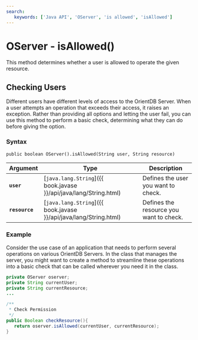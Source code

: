 ```yaml
---
search:
   keywords: ['Java API', 'OServer', 'is allowed', 'isAllowed']
---
```


# OServer - isAllowed()

This method determines whether a user is allowed to operate the given resource.

## Checking Users

Different users have different levels of access to the OrientDB Server.  When a user attempts an operation that exceeds their access, it raises an exception.  Rather than providing all options and letting the user fail, you can use this method to perform a basic check, determining what they can do before giving the option.

### Syntax

```
public boolean OServer().isAllowed(String user, String resource)
```

| Argument | Type | Description |
|---|---|---|
| **`user`** | [`java.lang.String`]({{ book.javase }}/api/java/lang/String.html) | Defines the user you want to check. |
| **`resource`** | [`java.lang.String`]({{ book.javase }}/api/java/lang/String.html) | Defines the resource you want to check. |

### Example

Consider the use case of an application that needs to perform several operations on various OrientDB Servers.  In the class that manages the server, you might want to create a method to streamline these operations into a basic check that can be called wherever you need it in the class.

```java
private OServer oserver;
private String currentUser;
private String currentResource;
...

/**
 * Check Permission
 */
public Boolean checkResource(){
   return oserver.isAllowed(currentUser, currentResource);
}
```
